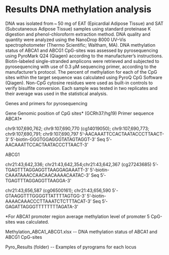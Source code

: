 # Results DNA methylation analysis

DNA was isolated from ~ 50 mg of EAT (Epicardial Adipose Tissue) and SAT (Subcutaneous Adipose Tissue) samples using standard proteinase K digestion and phenol-chloroform extraction method. DNA quality and quantity were analyzed using the NanoDrop 8000 UV–Vis spectrophotometer (Thermo Scientific; Waltham, MA). DNA methylation status of ABCA1 and ABCG1 CpG-sites was assessed by pyrosequencing using PyroMark Q24 (Qiagen) according to the manufacturer’s instructions. Biotin-labeled single-stranded amplicons were retrieved and subjected to pyrosequencing with use of 0.3 μM sequencing primer, according to the manufacturer’s protocol. The percent of methylation for each of the CpG sites within the target sequence was calculated using PyroQ CpG Software (Qiagen). Non-CpG cytosine residues were used as built-in controls to verify bisulfite conversion. Each sample was tested in two replicates and their average was used in the statistical analysis.

Genes and primers for pyrosequencing

Gene Genomic position of CpG sites* (GCRh37/hg19) Primer sequence ABCA1*

chr9:107,690,762; chr9:107,690,770 (cg14019050); chr9:107,690,773; chr9:107,690,791; chr9:107,690,797 
5’-AACAAATTCCACTAATACCCTTAACT-3’ 5’-biotin-GGGTGGAGGGTATAGTAGGT-3’ Seq 5’-AACAAATTCCACTAATACCCTTAACT-3’

ABCG1

chr21:43,642,336; chr21:43,642,354;chr21:43,642,367 (cg27243685) 5’-TGAGTTTAGGAGGTTAAGGAGAAATT-3’ 5’-biotin-CAAATAAACCAACAACAAAACAATAC-3’ Seq 5’-TGAGTTTAGGAGGTTAAGGA-3’

chr21:43,656,587 (cg06500161); chr21:43,656,590 5'-GTAAGGTTTGGGGTTATTTTAGTGG-3’ 5’-biotin-AAAACAAACCCTTAAATCTCTTTACAT-3’ Seq 5’-GAGATTAGGGTTTTTTTTAGATA-3’

*For ABCA1 promoter region average methylation level of promoter 5 CpG-sites was calculated.

Methylation_ABCA1_ABCG1.xlsx -- DNA methylation status of ABCA1 and ABCG1 CpG-sites

Pyro_Results (folder) -- Examples of pyrograms for each locus
